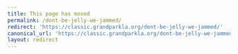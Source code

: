 ```yaml
---
title: This page has moved
permalink: /dont-be-jelly-we-jammed/
redirect: 'https://classic.grandparkla.org/dont-be-jelly-we-jammed/'
canonical_url: 'https://classic.grandparkla.org/dont-be-jelly-we-jammed/'
layout: redirect
---
```

